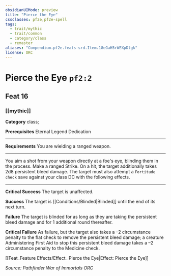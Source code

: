 ```yaml
---
obsidianUIMode: preview
title: "Pierce the Eye"
cssclasses: pf2e,pf2e-spell
tags:
  - trait/mythic
  - trait/common
  - category/class
  - remaster
aliases: "Compendium.pf2e.feats-srd.Item.18eGaH5rWEXpDlgk"
license: ORC
---
```

# Pierce the Eye `pf2:2`
## Feat 16
### [[mythic]]

**Category** class; 



**Prerequisites** Eternal Legend Dedication
* * *
**Requirements** You are wielding a ranged weapon.

* * *

You aim a shot from your weapon directly at a foe's eye, blinding them in the process. Make a ranged Strike. On a hit, the target additionally takes 2d8 persistent bleed damage. The target must also attempt a `Fortitude check` save against your class DC with the following effects.

* * *

**Critical Success** The target is unaffected.

**Success** The target is [[Conditions/Blinded|Blinded]] until the end of its next turn.

**Failure** The target is blinded for as long as they are taking the persistent bleed damage and for 1 additional round thereafter.

**Critical Failure** As failure, but the target also takes a –2 circumstance penalty to the flat check to remove the persistent bleed damage; a creature Administering First Aid to stop this persistent bleed damage takes a –2 circumstance penalty to the Medicine check.

[[Feat_Feature Effects/Effect_ Pierce the Eye|Effect: Pierce the Eye]]

*Source: Pathfinder War of Immortals*
*ORC*